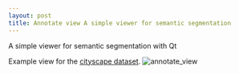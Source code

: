 ```yaml
---
layout: post
title: Annotate view A simple viewer for semantic segmentation
---
```


A simple viewer for semantic segmentation with Qt

Example view for the [cityscape dataset](http://cityscapes-dataset.com/).
![annotate_view](https://dl.dropboxusercontent.com/s/qqgxyz0tncnccgp/annotate_view.gif)
